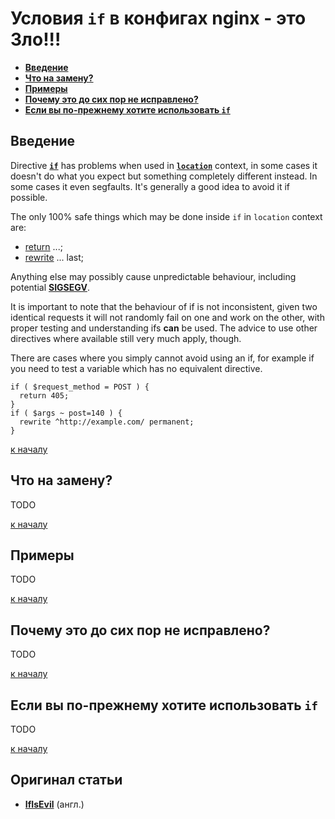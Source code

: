 Условия `if` в конфигах nginx - это Зло!!!
==========================================
* **[Введение](#%D0%92%D0%B2%D0%B5%D0%B4%D0%B5%D0%BD%D0%B8%D0%B5)**
* **[Что на замену?](#%D0%A7%D1%82%D0%BE-%D0%BD%D0%B0-%D0%B7%D0%B0%D0%BC%D0%B5%D0%BD%D1%83)**
* **[Примеры](#%D0%9F%D1%80%D0%B8%D0%BC%D0%B5%D1%80%D1%8B)**
* **[Почему это до сих пор не исправлено?](#%D0%9F%D0%BE%D1%87%D0%B5%D0%BC%D1%83-%D1%8D%D1%82%D0%BE-%D0%B4%D0%BE-%D1%81%D0%B8%D1%85-%D0%BF%D0%BE%D1%80-%D0%BD%D0%B5-%D0%B8%D1%81%D0%BF%D1%80%D0%B0%D0%B2%D0%BB%D0%B5%D0%BD%D0%BE)**
* **[Если вы по-прежнему хотите использовать `if`](#%D0%95%D1%81%D0%BB%D0%B8-%D0%B2%D1%8B-%D0%BF%D0%BE-%D0%BF%D1%80%D0%B5%D0%B6%D0%BD%D0%B5%D0%BC%D1%83-%D1%85%D0%BE%D1%82%D0%B8%D1%82%D0%B5-%D0%B8%D1%81%D0%BF%D0%BE%D0%BB%D1%8C%D0%B7%D0%BE%D0%B2%D0%B0%D1%82%D1%8C-if)**


## Введение
Directive **[`if`](http://nginx.org/ru/docs/http/ngx_http_rewrite_module.html#if)** has problems when used in **[`location`](http://nginx.org/ru/docs/http/ngx_http_core_module.html#location)** context, in some cases it doesn't do what you expect but something completely different instead. In some cases it even segfaults. It's generally a good idea to avoid it if possible.

The only 100% safe things which may be done inside `if` in `location` context are:
* [return](http://nginx.org/ru/docs/http/ngx_http_rewrite_module.html#return) ...;
* [rewrite](http://nginx.org/ru/docs/http/ngx_http_rewrite_module.html#rewrite) ... last; 

Anything else may possibly cause unpredictable behaviour, including potential **[SIGSEGV](http://ru.wikipedia.org/wiki/SIGSEGV)**.

It is important to note that the behaviour of if is not inconsistent, given two identical requests it will not randomly fail on one and work on the other, with proper testing and understanding ifs **can** be used. The advice to use other directives where available still very much apply, though.

There are cases where you simply cannot avoid using an if, for example if you need to test a variable which has no equivalent directive.

```nginx
if ( $request_method = POST ) {
  return 405;
}
if ( $args ~ post=140 ) {
  rewrite ^http://example.com/ permanent;
}
```
[к началу](#%D0%A3%D1%81%D0%BB%D0%BE%D0%B2%D0%B8%D1%8F-if-%D0%B2-%D0%BA%D0%BE%D0%BD%D1%84%D0%B8%D0%B3%D0%B0%D1%85-nginx---%D1%8D%D1%82%D0%BE-%D0%97%D0%BB%D0%BE)


## Что на замену?
TODO

[к началу](#%D0%A3%D1%81%D0%BB%D0%BE%D0%B2%D0%B8%D1%8F-if-%D0%B2-%D0%BA%D0%BE%D0%BD%D1%84%D0%B8%D0%B3%D0%B0%D1%85-nginx---%D1%8D%D1%82%D0%BE-%D0%97%D0%BB%D0%BE)


## Примеры
TODO

[к началу](#%D0%A3%D1%81%D0%BB%D0%BE%D0%B2%D0%B8%D1%8F-if-%D0%B2-%D0%BA%D0%BE%D0%BD%D1%84%D0%B8%D0%B3%D0%B0%D1%85-nginx---%D1%8D%D1%82%D0%BE-%D0%97%D0%BB%D0%BE)


## Почему это до сих пор не исправлено?
TODO

[к началу](#%D0%A3%D1%81%D0%BB%D0%BE%D0%B2%D0%B8%D1%8F-if-%D0%B2-%D0%BA%D0%BE%D0%BD%D1%84%D0%B8%D0%B3%D0%B0%D1%85-nginx---%D1%8D%D1%82%D0%BE-%D0%97%D0%BB%D0%BE)


## Если вы по-прежнему хотите использовать `if`
TODO

[к началу](#%D0%A3%D1%81%D0%BB%D0%BE%D0%B2%D0%B8%D1%8F-if-%D0%B2-%D0%BA%D0%BE%D0%BD%D1%84%D0%B8%D0%B3%D0%B0%D1%85-nginx---%D1%8D%D1%82%D0%BE-%D0%97%D0%BB%D0%BE)


## Оригинал статьи
* **[IfIsEvil](http://wiki.nginx.org/IfIsEvil)** (англ.)

